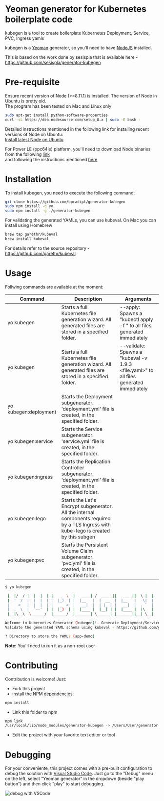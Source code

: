 # Yeoman generator for Kubernetes boilerplate code

kubegen is a tool to create boilerplate Kubernetes Deployment, Service, PVC, Ingress yamls

kubegen is a [Yeoman](http://yeoman.io) generator, so you'll need to have [NodeJS](https://nodejs.org/) installed.

This is based on the work done by sesispla that is available here - https://github.com/sesispla/generator-kubegen

# Pre-requisite
Ensure recent version of Node (>=8.11.1) is installed. The version of Node in Ubuntu is pretty old.<br>
The program has been tested on Mac and Linux only

```bash
sudo apt-get install python-software-properties
curl -sL https://deb.nodesource.com/setup_8.x | sudo -E bash -
```

Detailed instructions mentioned in the following link for installing recent versions of Node on Ubuntu:<br>
[Install latest Node on Ubuntu](https://tecadmin.net/install-latest-nodejs-npm-on-ubuntu/)

For Power LE (ppc64le) platform, you'll need to download Node binaries from the following [link](https://nodejs.org/en/download/) <br>
and following the instructions mentioned [here](https://github.com/nodejs/help/wiki/Installation)

# Installation

To install kubegen, you need to execute the following command:

```bash
git clone https://github.com/bpradipt/generator-kubegen
sudo npm install -g yo
sudo npm install -g ./generator-kubegen
```

For validating the generated YAMLs, you can use kubeval.
On Mac you can install using Homebrew
```bash
brew tap garethr/kubeval
brew install kubeval
```
For details refer to the source repository - https://github.com/garethr/kubeval

# Usage

Follwing commands are available at the moment:

| Command                | Description                                                                                                | Arguments                                                                |
| ---------------------- | ---------------------------------------------------------------------------------------------------------- | ------------------------------------------------------------------------ |
| yo kubegen             | Starts a full Kubernetes file generation wizard. All generated files are stored in a specified folder.     | --apply: Spawns a "kubectl apply -f " to all files generated immediately |
| yo kubegen             | Starts a full Kubernetes file generation wizard. All generated files are stored in a specified folder.     | --validate: Spawns a "kubeval -v 1.9.3 <file.yaml>" to all files generated immediately |
| yo kubegen:deployment  | Starts the Deployment subgenerator. 'deployment.yml' file is created, in the specified folder.             |                                                                          |
| yo kubegen:service     | Starts the Service subgenerator. 'service.yml' file is created, in the specified folder.                   |                                                                          |
| yo kubegen:ingress     | Starts the Replication Controller subgenerator. 'deployment.yml' file is created, in the specified folder. |                                                                          |
| yo kubegen:lego        | Starts the Let's Encrypt subgenerator. All the internal components required by a TLS Ingress with kube-lego is created by this subgen |                                               | 
| yo kubegen:pvc         | Starts the Persistent Volume Claim subgenerator. 'pvc.yml' file is created, in the specified folder.       |                                                                          |

```bash
$ yo kubegen

 |  |/  / |  |  |  | |   _  \  |   ____| /  _____||   ____||  \ |  |
 |  '  /  |  |  |  | |  |_)  | |  |__   |  |  __  |  |__   |   \|  |
 |    <   |  |  |  | |   _  <  |   __|  |  | |_ | |   __|  |  . `  |
 |  .  \  |  `--'  | |  |_)  | |  |____ |  |__| | |  |____ |  |\   |
 |__|\__\  \______/  |______/  |_______| \______| |_______||__| \__|

Welcome to Kubernetes Generator (kubegen)!. Generate Deployment/Service/PVC/Ingress YAMLs
Validate the generated YAML schema using kubeval - https://github.com/garethr/kubeval

? Directory to store the YAML? (app-demo)
```

**Note:** You'll need to run it as a non-root user

# Contributing

Contribution is welcome! Just:

- Fork this project
- install the NPM dependencies:

```bash
npm install
```

- Link this folder to npm

```bash
npm link
/usr/local/lib/node_modules/generator-kubegen -> /Users/User/generator-kubegen
```

- Edit the project with your favorite text editor or tool

# Debugging

For your conveniente, this project comes with a pre-built configuration to debug the solution with [Visual Studio Code](https://code.visualstudio.com). Just go to the "Debug" menu on the left, select "Yeoman generator" in the dropdown (beside "play button") and then click "play" to start debugging.

![debug with VSCode](docs/debug.png)
